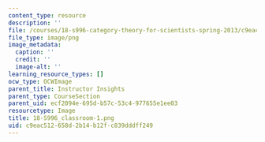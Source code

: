 ```yaml
---
content_type: resource
description: ''
file: /courses/18-s996-category-theory-for-scientists-spring-2013/c9eac512658d2b14b12fc839dddff249_18-S996_classroom-1.png
file_type: image/png
image_metadata:
  caption: ''
  credit: ''
  image-alt: ''
learning_resource_types: []
ocw_type: OCWImage
parent_title: Instructor Insights
parent_type: CourseSection
parent_uid: ecf2094e-695d-b57c-53c4-977655e1ee03
resourcetype: Image
title: 18-S996_classroom-1.png
uid: c9eac512-658d-2b14-b12f-c839dddff249
---
```

